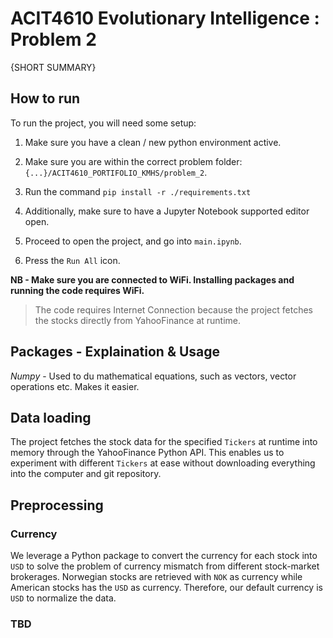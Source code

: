 # ACIT4610 Evolutionary Intelligence : Problem 2

{SHORT SUMMARY}

## How to run

To run the project, you will need some setup:

1. Make sure you have a clean / new python environment active.

2. Make sure you are within the correct problem folder: `{...}/ACIT4610_PORTIFOLIO_KMHS/problem_2`.

3. Run the command `pip install -r ./requirements.txt`

4. Additionally, make sure to have a Jupyter Notebook supported editor open.

5. Proceed to open the project, and go into `main.ipynb`.

6. Press the `Run All` icon.

**NB - Make sure you are connected to WiFi. Installing packages and running the code requires WiFi.**

> The code requires Internet Connection because the project fetches the stocks directly from YahooFinance at runtime.

## Packages - Explaination & Usage

*Numpy* - Used to du mathematical equations, such as vectors, vector operations etc. Makes it easier.

## Data loading

The project fetches the stock data for the specified `Tickers` at runtime into memory through the YahooFinance Python API. This enables us to experiment with different `Tickers` at ease without downloading everything into the computer and git repository.

## Preprocessing

### Currency

We leverage a Python package to convert the currency for each stock into `USD` to solve the problem of currency mismatch from different stock-market brokerages. Norwegian stocks are retrieved with `NOK` as currency while American stocks has the `USD` as currency. Therefore, our default currency is `USD` to normalize the data.

### TBD
